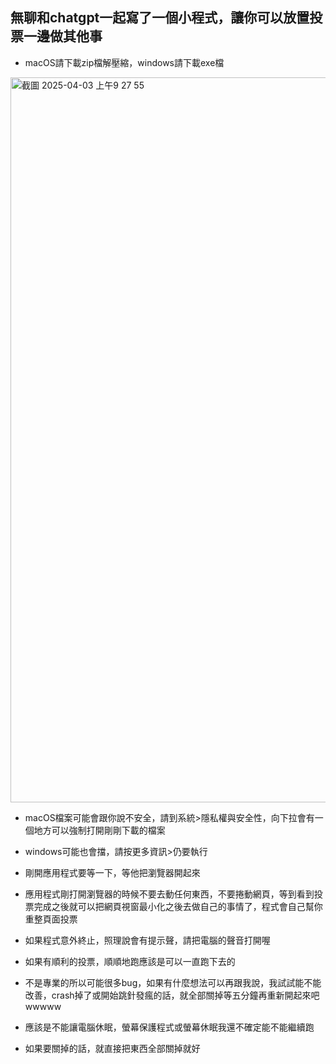 ## 無聊和chatgpt一起寫了一個小程式，讓你可以放置投票一邊做其他事


* macOS請下載zip檔解壓縮，windows請下載exe檔

<img width="1160" alt="截圖 2025-04-03 上午9 27 55" src="https://github.com/user-attachments/assets/2a954297-dd66-4252-94af-c87fa1dfe0bf" />


* macOS檔案可能會跟你說不安全，請到系統>隱私權與安全性，向下拉會有一個地方可以強制打開剛剛下載的檔案


* windows可能也會擋，請按更多資訊>仍要執行


* 剛開應用程式要等一下，等他把瀏覽器開起來


* 應用程式剛打開瀏覽器的時候不要去動任何東西，不要捲動網頁，等到看到投票完成之後就可以把網頁視窗最小化之後去做自己的事情了，程式會自己幫你重整頁面投票


* 如果程式意外終止，照理說會有提示聲，請把電腦的聲音打開喔


* 如果有順利的投票，順順地跑應該是可以一直跑下去的


* 不是專業的所以可能很多bug，如果有什麼想法可以再跟我說，我試試能不能改善，crash掉了或開始跳針發瘋的話，就全部關掉等五分鐘再重新開起來吧wwwww


* 應該是不能讓電腦休眠，螢幕保護程式或螢幕休眠我還不確定能不能繼續跑


* 如果要關掉的話，就直接把東西全部關掉就好
